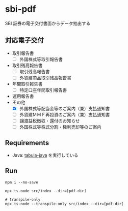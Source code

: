 # sbi-pdf

SBI 証券の電子交付書面からデータ抽出する

## 対応電子交付

- 取引報告書
  - [ ] 外国株式等取引報告書
- 取引残高報告書
  - [ ] 取引残高報告書
  - [ ] 外貨建商品取引残高報告書
- 年間取引報告書
  - [ ] 特定口座年間取引報告書
- 運用報告書
- その他
  - [x] 外国株式等配当金等のご案内（兼）支払通知書
  - [ ] 外貨建ＭＭＦ再投資のご案内（兼）支払通知書
  - [ ] 譲渡益税徴収・還付のお知らせ
  - [ ] 外国株式等株式分割・権利売却等のご案内

## Requirements

- Java: [tabula-java](https://github.com/tabulapdf/tabula-java) を実行している

## Run

```
npm i --no-save

npx ts-node src/index --dir=[pdf-dir]

# transpile-only
npx ts-node --transpile-only src/index --dir=[pdf-dir]
```
